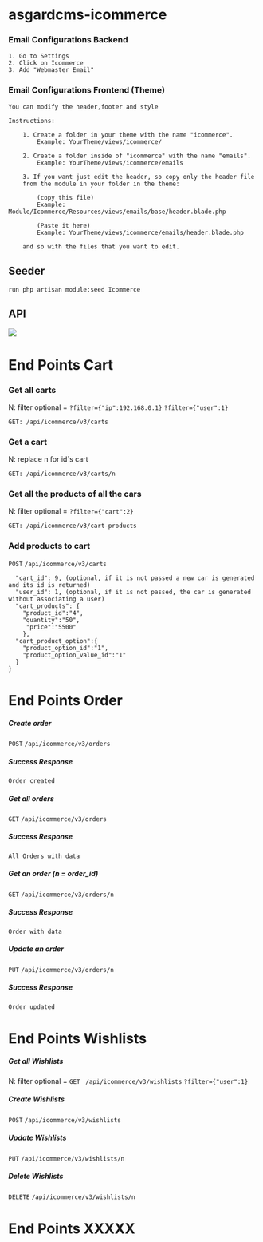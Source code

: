 # asgardcms-icommerce

### Email Configurations Backend

	1. Go to Settings
	2. Click on Icommerce
	3. Add "Webmaster Email"

### Email Configurations Frontend (Theme)

	You can modify the header,footer and style

	Instructions: 

		1. Create a folder in your theme with the name "icommerce". 
            Example: YourTheme/views/icommerce/

		2. Create a folder inside of "icommerce" with the name "emails". 
            Example: YourTheme/views/icommerce/emails

		3. If you want just edit the header, so copy only the header file
        from the module in your folder in the theme: 
			
			(copy this file)
			Example: Module/Icommerce/Resources/views/emails/base/header.blade.php 
			
			(Paste it here)
			Example: YourTheme/views/icommerce/emails/header.blade.php

        and so with the files that you want to edit.

## Seeder

    run php artisan module:seed Icommerce
    

## API


[![](https://www.imaginacolombia.com/themes/imagina2017/img/logo.png)](https://www.imaginacolombia.com/)

# End Points Cart

### Get all carts
N: filter optional = 
```?filter={"ip":192.168.0.1}```
```?filter={"user":1}```
```
GET: /api/icommerce/v3/carts
```

### Get a cart
N: replace n for id`s cart 
```
GET: /api/icommerce/v3/carts/n
```

### Get all the products of all the cars
N: filter optional = ```?filter={"cart":2}```
```
GET: /api/icommerce/v3/cart-products
```

### Add products to cart
```POST``` ```/api/icommerce/v3/carts```

```{
  "cart_id": 9, (optional, if it is not passed a new car is generated and its id is returned)
  "user_id": 1, (optional, if it is not passed, the car is generated without associating a user)
  "cart_products": {
    "product_id":"4",
    "quantity":"50",
     "price":"5500"
    },
  "cart_product_option":{
    "product_option_id":"1",
    "product_option_value_id":"1"
  }
}
```


# End Points Order 

##### Create order
```POST``` ```/api/icommerce/v3/orders```
##### Success Response
``` 
Order created
```


##### Get all orders
```GET``` ```/api/icommerce/v3/orders```
##### Success Response
``` 
All Orders with data
```


##### Get an order (n = order_id)
```GET``` ```/api/icommerce/v3/orders/n```
##### Success Response
```
Order with data
```

##### Update an order
```PUT``` ```/api/icommerce/v3/orders/n```
##### Success Response
```
Order updated
```








# End Points Wishlists

##### Get all Wishlists
N: filter optional = 
```GET ``` ```/api/icommerce/v3/wishlists```
```?filter={"user":1}```
##### Create Wishlists
```POST``` ```/api/icommerce/v3/wishlists```
##### Update Wishlists
```PUT``` ```/api/icommerce/v3/wishlists/n```
##### Delete Wishlists
```DELETE``` ```/api/icommerce/v3/wishlists/n```

# End Points XXXXX

